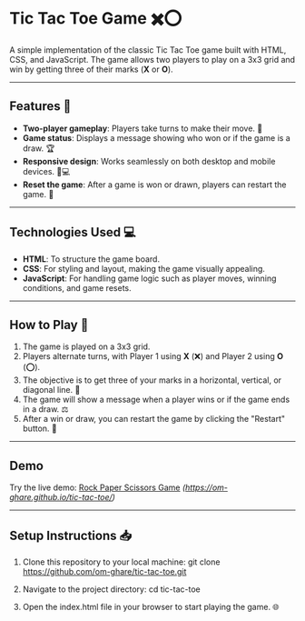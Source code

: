# Tic Tac Toe Game ✖️⭕

A simple implementation of the classic Tic Tac Toe game built with HTML, CSS, and JavaScript. The game allows two players to play on a 3x3 grid and win by getting three of their marks (**X** or **O**).

---

## Features 🌟

- **Two-player gameplay**: Players take turns to make their move. 🤝
- **Game status**: Displays a message showing who won or if the game is a draw. 🏆
- **Responsive design**: Works seamlessly on both desktop and mobile devices. 📱💻
- **Reset the game**: After a game is won or drawn, players can restart the game. 🔄

---

## Technologies Used 💻

- **HTML**: To structure the game board.
- **CSS**: For styling and layout, making the game visually appealing.
- **JavaScript**: For handling game logic such as player moves, winning conditions, and game resets.

---

## How to Play 🎲

1. The game is played on a 3x3 grid.
2. Players alternate turns, with Player 1 using **X** (❌) and Player 2 using **O** (⭕).
3. The objective is to get three of your marks in a horizontal, vertical, or diagonal line. 🏅
4. The game will show a message when a player wins or if the game ends in a draw. ⚖️
5. After a win or draw, you can restart the game by clicking the "Restart" button. 🔄

---

## Demo
Try the live demo: [Rock Paper Scissors Game](#) *(https://om-ghare.github.io/tic-tac-toe/)*

---

## Setup Instructions 📥

1. Clone this repository to your local machine:
git clone https://github.com/om-ghare/tic-tac-toe.git

2. Navigate to the project directory:
cd tic-tac-toe

3. Open the index.html file in your browser to start playing the game. 🌐
